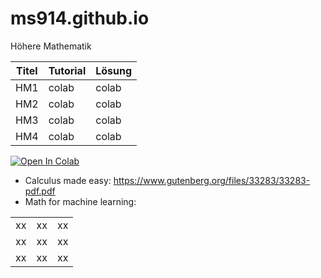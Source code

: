 # ms914.github.io

Höhere Mathematik


|Titel|Tutorial|Lösung|
|--|--|--|
|HM1|colab|colab|
|HM2|colab|colab|
|HM3|colab|colab|
|HM4|colab|colab|

<a target="_blank" href="https://colab.research.google.com/github/GoogleCloudPlatform/vertex-ai-samples/blob/main/notebooks/official/model_monitoring/model_monitoring.ipynb">
  <img src="https://colab.research.google.com/assets/colab-badge.svg" alt="Open In Colab"/>
</a>

- Calculus made easy: https://www.gutenberg.org/files/33283/33283-pdf.pdf
- Math for machine learning:


<body>
    <table>
        <tr>
            <td>xx</td><td>xx</td><td>xx</td>
        </tr>
        <tr>
            <td>xx</td><td>xx</td><td>xx</td>
        </tr>
        <tr>
            <td>xx</td><td>xx</td><td>xx</td>
        </tr>
    </table>
</body>

